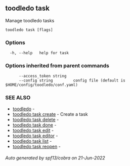 ## toodledo task

Manage toodledo tasks

```
toodledo task [flags]
```

### Options

```
  -h, --help   help for task
```

### Options inherited from parent commands

```
      --access_token string   
      --config string         config file (default is $HOME/config/toodledo/conf.yaml)
```

### SEE ALSO

* [toodledo](toodledo.md)	 - 
* [toodledo task create](toodledo_task_create.md)	 - Create a task
* [toodledo task delete](toodledo_task_delete.md)	 - 
* [toodledo task done](toodledo_task_done.md)	 - 
* [toodledo task edit](toodledo_task_edit.md)	 - 
* [toodledo task editor](toodledo_task_editor.md)	 - 
* [toodledo task list](toodledo_task_list.md)	 - 
* [toodledo task reopen](toodledo_task_reopen.md)	 - 

###### Auto generated by spf13/cobra on 21-Jun-2022
